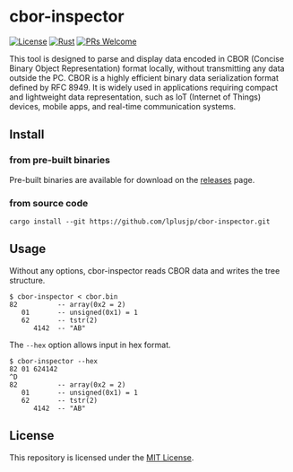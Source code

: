 # cbor-inspector

[![License](https://img.shields.io/badge/license-MIT-blue.svg)](LICENSE)
[![Rust](https://img.shields.io/badge/Rust-Edition%202021-orange)](https://www.rust-lang.org/)
[![PRs Welcome](https://img.shields.io/badge/PRs-welcome-brightgreen.svg?style=flat-square)](#contributing)

This tool is designed to parse and display data encoded in CBOR (Concise Binary Object Representation) format locally, without transmitting any data outside the PC. CBOR is a highly efficient binary data serialization format defined by RFC 8949. It is widely used in applications requiring compact and lightweight data representation, such as IoT (Internet of Things) devices, mobile apps, and real-time communication systems.

## Install

### from pre-built binaries

Pre-built binaries are available for download on the [releases](https://github.com/lplusjp/cbor-inspector/releases) page.

### from source code

```
cargo install --git https://github.com/lplusjp/cbor-inspector.git
```

## Usage

Without any options, cbor-inspector reads CBOR data and writes the tree structure.

```
$ cbor-inspector < cbor.bin
82          -- array(0x2 = 2)
   01       -- unsigned(0x1) = 1
   62       -- tstr(2)
      4142  -- "AB"
```

The `--hex` option allows input in hex format.

```
$ cbor-inspector --hex
82 01 624142
^D
82          -- array(0x2 = 2)
   01       -- unsigned(0x1) = 1
   62       -- tstr(2)
      4142  -- "AB"
```

## License

This repository is licensed under the [MIT License](LICENSE).
